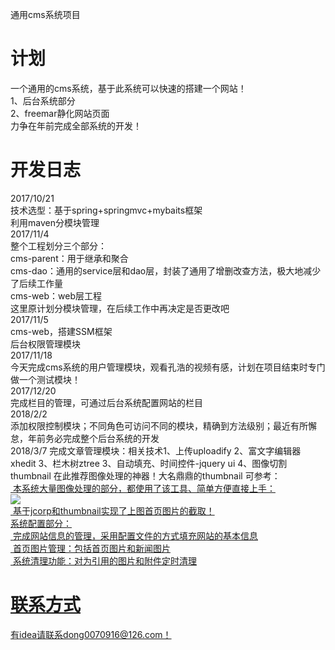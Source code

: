 通用cms系统项目
<h1>计划</h1>
一个通用的cms系统，基于此系统可以快速的搭建一个网站！<br>
1、后台系统部分<br>
2、freemar静化网站页面<br>
力争在年前完成全部系统的开发！<br>
<h1>开发日志</h1>
2017/10/21 <br>
技术选型：基于spring+springmvc+mybaits框架<br>
                    利用maven分模块管理<br>                          
2017/11/4<br>
整个工程划分三个部分：<br>
cms-parent：用于继承和聚合<br>
cms-dao：通用的service层和dao层，封装了通用了增删改查方法，极大地减少了后续工作量<br>
cms-web：web层工程<br>
这里原计划分模块管理，在后续工作中再决定是否更改吧<br>
2017/11/5<br>
cms-web，搭建SSM框架<br>
后台权限管理模块<br>
2017/11/18<br>
今天完成cms系统的用户管理模块，观看孔浩的视频有感，计划在项目结束时专门做一个测试模块！<br>
2017/12/20<br>
完成栏目的管理，可通过后台系统配置网站的栏目<br>
2018/2/2<br>
添加权限控制模块；不同角色可访问不同的模块，精确到方法级别；最近有所懈怠，年前务必完成整个后台系统的开发<br>
2018/3/7
完成文章管理模块：相关技术1、上传uploadify 2、富文字编辑器xhedit 3、栏木树ztree 3、自动填充、时间控件-jquery ui 4、图像切割thumbnail
在此推荐图像处理的神器！大名鼎鼎的thumbnail 可参考：<a href="https://www.cnblogs.com/fomeiherz/p/5882643.html" alt="链接已失效"><br>
  本系统大量图像处理的部分，都使用了该工具、简单方便直接上手：<br>
  <img src="resources/upload/indexPic/20180307102445.png"><br>
  基于jcorp和thumbnail实现了上图首页图片的截取！<br>
系统配置部分：<br>
  完成网站信息的管理，采用配置文件的方式填充网站的基本信息<br>
  首页图片管理：包括首页图片和新闻图片<br>
  系统清理功能：对为引用的图片和附件定时清理



<h1>联系方式</h1>
有idea请联系dong0070916@126.com！
